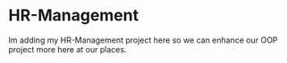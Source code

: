 # HR-Management
Im adding my HR-Management project here so we can enhance our OOP project more here at our places.
